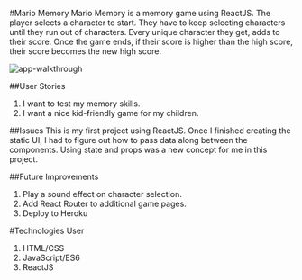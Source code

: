 #Mario Memory
Mario Memory is a memory game using ReactJS.  The player selects a character to start.  They have to keep selecting characters until they run out of characters.  Every unique character they get, adds to their score.  Once the game ends, if their score is higher than the high score, their score becomes the new high score.

![app-walkthrough](Walkthrough/mario-memory.gif)

##User Stories
1) I want to test my memory skills.
2) I want a nice kid-friendly game for my children.

##Issues
This is my first project using ReactJS.  Once I finished creating the static UI, I had to figure out how to pass data along between the components.  Using state and props was a new concept for me in this project.

##Future Improvements
1) Play a sound effect on character selection.
2) Add React Router to additional game pages.
3) Deploy to Heroku

#Technologies User
1) HTML/CSS
2) JavaScript/ES6
3) ReactJS
